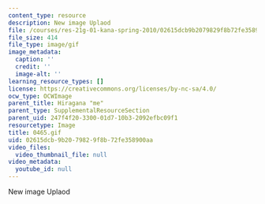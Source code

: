 ```yaml
---
content_type: resource
description: New image Uplaod
file: /courses/res-21g-01-kana-spring-2010/02615dcb9b2079829f8b72fe358900aa_0465.gif
file_size: 414
file_type: image/gif
image_metadata:
  caption: ''
  credit: ''
  image-alt: ''
learning_resource_types: []
license: https://creativecommons.org/licenses/by-nc-sa/4.0/
ocw_type: OCWImage
parent_title: Hiragana "me"
parent_type: SupplementalResourceSection
parent_uid: 247f4f20-3300-01d7-10b3-2092efbc09f1
resourcetype: Image
title: 0465.gif
uid: 02615dcb-9b20-7982-9f8b-72fe358900aa
video_files:
  video_thumbnail_file: null
video_metadata:
  youtube_id: null
---
```

New image Uplaod